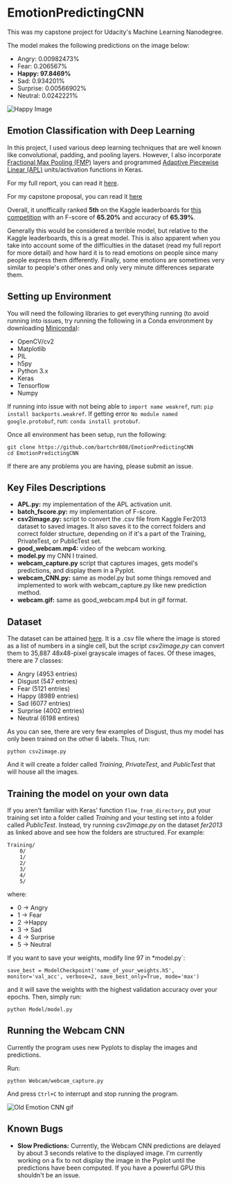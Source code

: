 # EmotionPredictingCNN
This was my capstone project for Udacity's Machine Learning Nanodegree.

The model makes the following predictions on the image below:
* Angry:  0.00982473%
* Fear:  0.206567%
* **Happy:  97.8469%**
* Sad:  0.934201%
* Surprise:  0.00566902%
* Neutral:  0.0242221%

![Happy Image](https://github.com/bartchr808/EmotionPredictingCNN/blob/master/Media/happy.png "Happy image")

## Emotion Classification with Deep Learning
In this project, I used various deep learning techniques that are well known like convolutional, padding, and pooling layers. However, I also incorporate [Fractional Max Pooling (FMP)](https://arxiv.org/abs/1412.6071) layers and programmed [Adaptive Piecewise Linear (APL)](https://arxiv.org/pdf/1412.6830.pdf) units/activation functions in Keras.

For my full report, you can read it [here](https://github.com/bartchr808/machine-learning/blob/master/projects/capstone/Submission/Report.pdf).

For my capstone proposal, you can read it [here](https://github.com/bartchr808/machine-learning/blob/master/projects/capstone/Submission/Proposal.pdf)

Overall, it unoffically ranked **5th** on the Kaggle leaderboards for [this competition](https://www.kaggle.com/c/challenges-in-representation-learning-facial-expression-recognition-challenge/leaderboard) with an F-score of **65.20%** and accuracy of **65.39%**.

Generally this would be considered a terrible model, but relative to the Kaggle leaderboards, this is a great model. This is also apparent when you take into account some of the difficulties in the dataset (read my full report for more detail) and how hard it is to read emotions on people since many people express them differently. Finally, some emotions are sometimes very similar to people's other ones and only very minute differences separate them.


## Setting up Environment
You will need the following libraries to get everything running (to avoid running into issues, try running the following in a Conda environment by downloading [Miniconda](https://conda.io/miniconda.html)):
* OpenCV/cv2
* Matplotlib
* PIL
* h5py
* Python 3.x
* Keras
* Tensorflow
* Numpy

If running into issue with not being able to `import name weakref`, run: `pip install backports.weakref`. If getting error `No module named google.protobuf`, run: `conda install protobuf`.

Once all environment has been setup, run the following:
```
git clone https://github.com/bartchr808/EmotionPredictingCNN
cd EmotionPredictingCNN
```
If there are any problems you are having, please submit an issue.

## Key Files Descriptions
* **APL.py:** my implementation of the APL activation unit.
* **batch_fscore.py:** my implementation of F-score.
* **csv2image.py:** script to convert the .csv file from Kaggle Fer2013 dataset to saved images. It also saves it to the correct folders and correct folder structure, depending on if it's a part of the Training, PrivateTest, or PublicTest set.
* **good_webcam.mp4:** video of the webcam working.
* **model.py** my CNN I trained.
* **webcam_capture.py** script that captures images, gets model's predictions, and display them in a Pyplot.
* **webcam_CNN.py:** same as model.py but some things removed and implemented to work with webcam_capture.py like new prediction method.
* **webcam.gif:** same as good_webcam.mp4 but in gif format.

## Dataset
The dataset can be attained [here](https://www.kaggle.com/c/challenges-in-representation-learning-facial-expression-recognition-challenge/data). It is a .csv file where the image is stored as a list of numbers in a single cell, but the script *csv2image.py* can convert them to 35,887 48x48-pixel grayscale images of faces. Of these images, there are 7 classes:
* Angry (4953 entries)
* Disgust (547 entries)
* Fear (5121 entries)
* Happy (8989 entries)
* Sad (6077 entries)
* Surprise (4002 entries)
* Neutral (6198 entires)

As you can see, there are very few examples of Disgust, thus my model has only been trained on the other 6 labels. Thus, run:
```
python csv2image.py
```
And it will create a folder called _Training_, _PrivateTest_, and _PublicTest_ that will house all the images.

## Training the model on your own data
If you aren't familiar with Keras' function `flow_from_directory`, put your training set into a folder called *Training* and your testing set into a folder called *PublicTest*. Instead, try running *csv2image.py* on the dataset *fer2013* as linked above and see how the folders are structured. For example:
```
Training/
    0/
    1/
    2/
    3/
    4/
    5/
```
where:
* 0 -> Angry
* 1 -> Fear
* 2 ->Happy
* 3 -> Sad
* 4 -> Surprise
* 5 -> Neutral

If you want to save your weights, modify line 97 in *model.py`:
```
save_best = ModelCheckpoint('name_of_your_weights.h5',
monitor='val_acc', verbose=2, save_best_only=True, mode='max')
```
and it will save the weights with the highest validation accuracy over your epochs. Then, simply run:
```
python Model/model.py
```

## Running the Webcam CNN
Currently the program uses new Pyplots to display the images and predictions.

Run:
```
python Webcam/webcam_capture.py
```
And press `Ctrl+C` to interrupt and stop running the program.

![Old Emotion CNN gif](https://github.com/bartchr808/EmotionPredictingCNN/blob/master/Media/webcam.gif?raw=true "Old Emotion CNN gif")

## Known Bugs
* **Slow Predictions:** Currently, the Webcam CNN predictions are delayed by about 3 seconds relative to the displayed image. I'm currently working on a fix to not display the image in the Pyplot until the predictions have been computed. If you have a powerful GPU this shouldn't be an issue.
